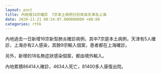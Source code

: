```yaml
---
layout: post
title: 內地增16宗確診　7宗本土病例分別來自天津及上海
date: 2020-11-21 08:54:07.000000000 +08:00
categories: rthk
---
```


內地過去一日新增16宗新型肺炎確診病例，其中7宗是本土病例，天津有5人確診，上海亦有2人感染，其餘9宗輸入個案，患者都在上海確診。

另外，新增的18名無症狀感染個案，都由境外輸入。

內地累積86414人確診，4634人死亡，81400多人康復出院。
